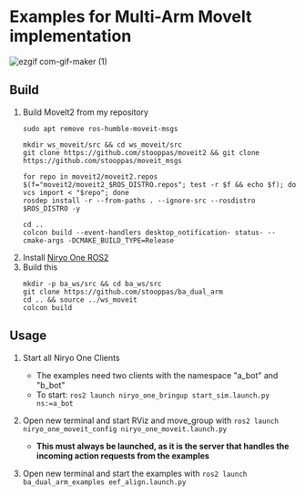 # Examples for Multi-Arm MoveIt implementation
![ezgif com-gif-maker (1)](https://user-images.githubusercontent.com/66126160/172908340-3391bfac-9480-4070-8f43-db529522412d.gif)
## Build
1. Build MoveIt2 from my repository
    ```
    sudo apt remove ros-humble-moveit-msgs

    mkdir ws_moveit/src && cd ws_moveit/src
    git clone https://github.com/stooppas/moveit2 && git clone https://github.com/stooppas/moveit_msgs

    for repo in moveit2/moveit2.repos $(f="moveit2/moveit2_$ROS_DISTRO.repos"; test -r $f && echo $f); do vcs import < "$repo"; done
    rosdep install -r --from-paths . --ignore-src --rosdistro $ROS_DISTRO -y

    cd ..
    colcon build --event-handlers desktop_notification- status- --cmake-args -DCMAKE_BUILD_TYPE=Release
    ```
2. Install [Niryo One ROS2](https://github.com/stooppas/niryo_one_ros2)
3. Build this
    ```
    mkdir -p ba_ws/src && cd ba_ws/src
    git clone https://github.com/stooppas/ba_dual_arm
    cd .. && source ../ws_moveit
    colcon build
    ```
## Usage 

1. Start all Niryo One Clients
    - The examples need two clients with the namespace "a_bot" and "b_bot"
    - To start: ```ros2 launch niryo_one_bringup start_sim.launch.py ns:=a_bot```

2. Open new terminal and start RViz and move_group with ```ros2 launch niryo_one_moveit_config niryo_one_moveit.launch.py```
    - **This must always be launched, as it is the server that handles the incoming action requests from the examples**
3. Open new terminal and start the examples with ```ros2 launch ba_dual_arm_examples eef_align.launch.py```

